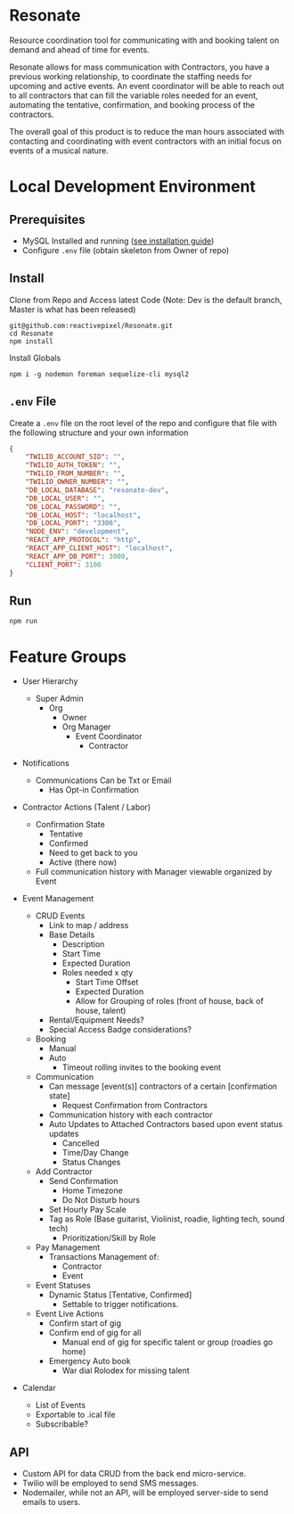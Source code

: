 # Resonate

Resource coordination tool for communicating with and booking talent on demand and ahead of time for events.

Resonate allows for mass communication with Contractors, you have a previous working relationship, to coordinate the staffing needs for upcoming and active events. An event coordinator will be able to reach out to all contractors that can fill the variable roles needed for an event, automating the tentative, confirmation, and booking process of the contractors. 

The overall goal of this product is to reduce the man hours associated with contacting and coordinating with event contractors with an initial focus on events of a musical nature.

# Local Development Environment

## Prerequisites

* MySQL Installed and running ([see installation guide](https://mariadb.com/kb/en/library/installing-mariadb-on-macos-using-homebrew/))
* Configure `.env` file (obtain skeleton from Owner of repo)

## Install

Clone from Repo and Access latest Code (Note: Dev is the default branch, Master is what has been released)

```
git@github.com:reactivepixel/Resonate.git
cd Resonate
npm install
```

Install Globals

```
npm i -g nodemon foreman sequelize-cli mysql2
```

## `.env` File

Create a `.env` file on the root level of the repo and configure that file with the following structure and your own information

```json
{
    "TWILIO_ACCOUNT_SID": "",
    "TWILIO_AUTH_TOKEN": "",
    "TWILIO_FROM_NUMBER": "",
    "TWILIO_OWNER_NUMBER": "",
    "DB_LOCAL_DATABASE": "resonate-dev",
    "DB_LOCAL_USER": "",
    "DB_LOCAL_PASSWORD": "",
    "DB_LOCAL_HOST": "localhost",
    "DB_LOCAL_PORT": "3306",
    "NODE_ENV": "development",
    "REACT_APP_PROTOCOL": "http",
    "REACT_APP_CLIENT_HOST": "localhost",
    "REACT_APP_DB_PORT": 3000,
    "CLIENT_PORT": 3100
}
```

## Run

```
npm run
```


# Feature Groups

* User Hierarchy
  * Super Admin
    * Org
      * Owner
      * Org Manager
        * Event Coordinator
          * Contractor

* Notifications
  * Communications Can be Txt or Email
    * Has Opt-in Confirmation

* Contractor Actions (Talent / Labor)
  * Confirmation State
    * Tentative
    * Confirmed
    * Need to get back to you
    * Active (there now)
  * Full communication history with Manager viewable organized by Event

* Event Management
  * CRUD Events
    * Link to map / address
    * Base Details
      * Description
      * Start Time
      * Expected Duration
      * Roles needed x qty
        * Start Time Offset
        * Expected Duration
        * Allow for Grouping of roles (front of house, back of house, talent)
    * Rental/Equipment Needs?
    * Special Access Badge considerations?
  * Booking
    * Manual
    * Auto
      * Timeout rolling invites to the booking event
  * Communication
    * Can message [event(s)] contractors of a certain [confirmation state]
      * Request Confirmation from Contractors
    * Communication history with each contractor
    * Auto Updates to Attached Contractors based upon event status updates
      * Cancelled
      * Time/Day Change
      * Status Changes
  * Add Contractor
    * Send Confirmation
        * Home Timezone
        * Do Not Disturb hours
    * Set Hourly Pay Scale 
    * Tag as Role (Base guitarist, Violinist, roadie, lighting tech, sound tech)
      * Prioritization/Skill by Role
  * Pay Management
    * Transactions Management of:
      * Contractor
      * Event
  * Event Statuses
    * Dynamic Status [Tentative, Confirmed]
      * Settable to trigger notifications.
  * Event Live Actions
    * Confirm start of gig
    * Confirm end of gig for all
      * Manual end of gig for specific talent or group (roadies go home)
    * Emergency Auto book
      * War dial Rolodex for missing talent

* Calendar
  * List of Events
  * Exportable to .ical file
  * Subscribable?

## API

* Custom API for data CRUD from the back end micro-service.
* Twilio will be employed to send SMS messages.
* Nodemailer, while not an API, will be employed server-side to send emails to users.
